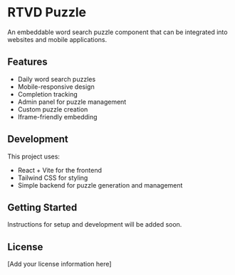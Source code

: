 # RTVD Puzzle

An embeddable word search puzzle component that can be integrated into websites and mobile applications.

## Features

- Daily word search puzzles
- Mobile-responsive design
- Completion tracking
- Admin panel for puzzle management
- Custom puzzle creation
- Iframe-friendly embedding

## Development

This project uses:
- React + Vite for the frontend
- Tailwind CSS for styling
- Simple backend for puzzle generation and management

## Getting Started

Instructions for setup and development will be added soon.

## License

[Add your license information here] 